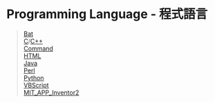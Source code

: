 # Programming Language - 程式語言
> [Bat](Bat)  
> [C](C)/[C++](C++)  
> [Command](Command)  
> [HTML](HTML)  
> [Java](Java)  
> [Perl](Perl)  
> [Python](Python)  
> [VBScript](VBScript)  
> [MIT_APP_Inventor2](MitAppInventor2)  

